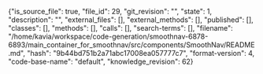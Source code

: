 {"is_source_file": true, "file_id": 29, "git_revision": "", "state": 1, "description": "", "external_files": [], "external_methods": [], "published": [], "classes": [], "methods": [], "calls": [], "search-terms": [], "filename": "/home/kavia/workspace/code-generation/smoothnav-6878-6893/main_container_for_smoothnav/src/components/SmoothNav/README.md", "hash": "9b44bd751b2a71abc17008ea057777c7", "format-version": 4, "code-base-name": "default", "knowledge_revision": 62}
